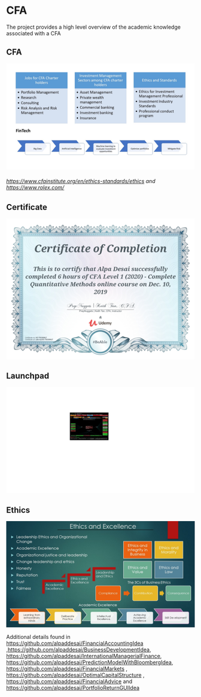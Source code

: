 # CFA

The project provides a high level overview of the academic knowledge associated with a CFA

## CFA
![image](CFA.jpg)
###### https://www.cfainstitute.org/en/ethics-standards/ethics  and https://www.rolex.com/

## Certificate
![image](QuantitativeMethods.jpg)

## Launchpad
![image](image_Launchpad.png)

## Ethics
![image](Ethics.jpg)

Additional details found in https://github.com/alpaddesai/FinancialAccountingIdea ,https://github.com/alpaddesai/BusinessDevelopmentIdea, https://github.com/alpaddesai/InternationalManagerialFinance, https://github.com/alpaddesai/PredictionModelWithBloombergIdea, https://github.com/alpaddesai/FinancialMarkets , https://github.com/alpaddesai/OptimalCapitalStructure , https://github.com/alpaddesai/FinancialAdvice and https://github.com/alpaddesai/PortfolioReturnGUIIdea 
